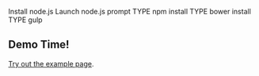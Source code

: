 Install node.js
Launch node.js prompt
TYPE npm install
TYPE bower install
TYPE gulp

Demo Time!
----------
[Try out the example page](http://danielfpadilla.github.io/image-modal/).